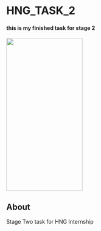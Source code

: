 # HNG_TASK_2
#### this is my finished task for stage 2
<img src="https://media.giphy.com/media/X4ILdQ7JFqSpHn1yhf/giphy.gif" width="200" height="400" />

## About
Stage Two task for HNG Internship
